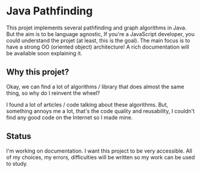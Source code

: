 # Java Pathfinding
This projet implements several pathfinding and graph algorithms in Java.
But the aim is to be language agnostic, If you're a JavaScript developer, you could understand the projet (at least, this is the goal). The main focus is to have a strong OO (oriented object) architecture! A rich documentation will be available soon explaining it.

## Why this projet?
Okay, we can find a lot of algorithms / library that does almost the same thing, so why do I reinvent the wheel?


I found a lot of articles / code talking about these algorithms. But, something annoys me a lot, that's the code quality and reusability, I couldn't find any good code on the Internet so I made mine.


## Status
I'm working on documentation. I want this project to be very accessible. All of my choices, my errors, difficulties will be written so my work can be used to study.

